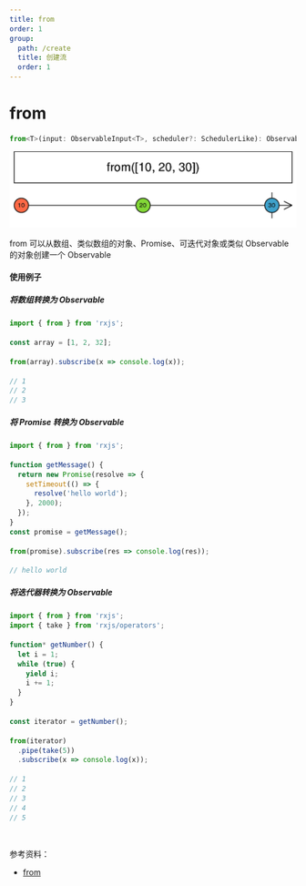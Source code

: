 ```yaml
---
title: from
order: 1
group:
  path: /create
  title: 创建流
  order: 1
---
```


# from

```ts
from<T>(input: ObservableInput<T>, scheduler?: SchedulerLike): Observable<T>
```

![](./images/from.png)

from 可以从数组、类似数组的对象、Promise、可迭代对象或类似 Observable 的对象创建一个 Observable

#### 使用例子

##### 将数组转换为 Observable

```ts
import { from } from 'rxjs';

const array = [1, 2, 32];

from(array).subscribe(x => console.log(x));

// 1
// 2
// 3
```

##### 将 Promise 转换为 Observable

```typescript
import { from } from 'rxjs';

function getMessage() {
  return new Promise(resolve => {
    setTimeout(() => {
      resolve('hello world');
    }, 2000);
  });
}
const promise = getMessage();

from(promise).subscribe(res => console.log(res));

// hello world
```

##### 将迭代器转换为 Observable

```ts
import { from } from 'rxjs';
import { take } from 'rxjs/operators';

function* getNumber() {
  let i = 1;
  while (true) {
    yield i;
    i += 1;
  }
}

const iterator = getNumber();

from(iterator)
  .pipe(take(5))
  .subscribe(x => console.log(x));

// 1
// 2
// 3
// 4
// 5
```

<br/>

参考资料：

- [from](https://rxjs.dev/api/index/function/from)
